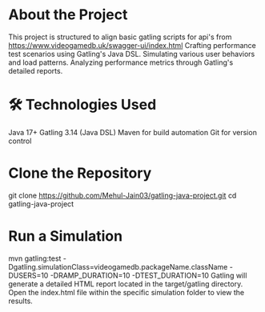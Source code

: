 # About the Project
This project is structured to align basic gatling scripts for api's from https://www.videogamedb.uk/swagger-ui/index.html
Crafting performance test scenarios using Gatling's Java DSL.
Simulating various user behaviors and load patterns.
Analyzing performance metrics through Gatling's detailed reports.

# 🛠️ Technologies Used
Java 17+
Gatling 3.14 (Java DSL)
Maven for build automation
Git for version control

# Clone the Repository
git clone https://github.com/Mehul-Jain03/gatling-java-project.git
cd gatling-java-project

# Run a Simulation
mvn gatling:test -Dgatling.simulationClass=videogamedb.packageName.className -DUSERS=10 -DRAMP_DURATION=10 -DTEST_DURATION=10
Gatling will generate a detailed HTML report located in the target/gatling directory. Open the index.html file within the specific simulation folder to view the results.
